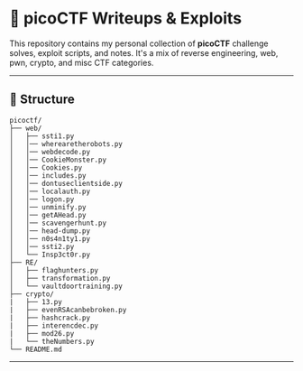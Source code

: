 # 🧠 picoCTF Writeups & Exploits

This repository contains my personal collection of **picoCTF** challenge solves, exploit scripts, and notes. It's a mix of reverse engineering, web, pwn, crypto, and misc CTF categories.

---

## 📁 Structure

```
picoctf/
├── web/
│   ├── ssti1.py
│   │── wherearetherobots.py
│   │── webdecode.py
│   │── CookieMonster.py
│   │── Cookies.py
│   │── includes.py
│   │── dontuseclientside.py
│   │── localauth.py
│   │── logon.py
│   │── unminify.py
│   │── getAHead.py
│   │── scavengerhunt.py
│   │── head-dump.py
│   │── n0s4n1ty1.py
│   │── ssti2.py
│   └── Insp3ct0r.py
├── RE/
│   ├── flaghunters.py
│   ├── transformation.py
│   └── vaultdoortraining.py
├── crypto/
|   ├── 13.py
|   ├── evenRSAcanbebroken.py
|   ├── hashcrack.py
|   ├── interencdec.py
|   ├── mod26.py
|   └── theNumbers.py
└── README.md
```

---
